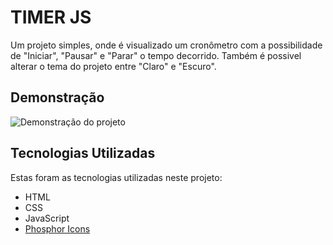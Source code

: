 # TIMER JS

Um projeto simples, onde é visualizado um cronômetro com a possibilidade de "Iniciar", "Pausar" e "Parar" o tempo decorrido. Também é possivel alterar o tema do projeto entre "Claro" e "Escuro".

## Demonstração

![Demonstração do projeto](https://media.giphy.com/media/QnpbdfYfeN89fXJYRM/giphy.gif)

## Tecnologias Utilizadas

Estas foram as tecnologias utilizadas neste projeto:

- HTML
- CSS
- JavaScript
- [Phosphor Icons](https://phosphoricons.com/)
